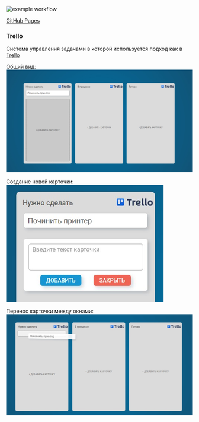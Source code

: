 ![example workflow](https://github.com/lekseff/Trello/actions/workflows/deploy.yml/badge.svg)

[GitHub Pages](https://lekseff.github.io/Trello/)

### Trello

Система управления задачами в которой используется подход как в [Trello](https://trello.com)

Общий вид:
![](./pic/screen_1.jpg)

Создание новой карточки:
![](./pic/screen_2.jpg)

Перенос карточки между окнами:
![](./pic/screen_3.jpg)